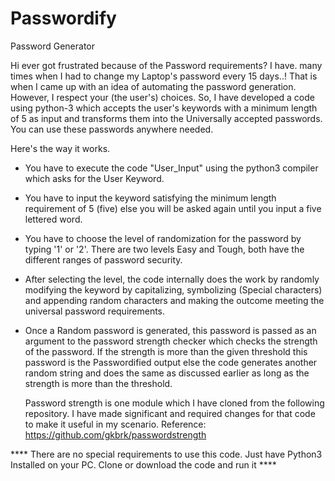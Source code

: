 # Passwordify
Password Generator

Hi ever got frustrated because of the Password requirements? I have. many times when I had to change my Laptop's password 
every 15 days..! That is when I came up with an idea of automating the password generation. However, I respect your (the user's) choices. So, I have developed a code using python-3 which accepts the user's keywords with a minimum length of 5 as input and transforms them into the Universally accepted passwords. You can use these passwords anywhere needed.

Here's the way it works. 
* You have to execute the code "User_Input" using the python3 compiler which asks for the User Keyword. 
* You have to input the keyword satisfying the minimum length requirement of 5 (five) else you will be asked again until you input a five lettered word.
* You have to choose the level of randomization for the password by typing '1' or '2'. There are two levels Easy and Tough, both have the different ranges of password security.
* After selecting the level, the code internally does the work by randomly modifying the keyword by capitalizing, symbolizing (Special characters) and appending random characters and making the outcome meeting the universal password requirements.
* Once a Random password is generated, this password is passed as an argument to the password strength checker which checks the strength of the password. If the strength is more than the given threshold this password is the Passwordified output else the code generates another random string and does the same as discussed earlier as long as the strength is more than the threshold.
   

    Password strength is one module which I have cloned from the following repository. I have made significant and required changes for that code to make it useful in my scenario.
Reference: https://github.com/gkbrk/passwordstrength


**** There are no special requirements to use this code. Just have Python3 Installed on your PC. Clone or download the code and run it ****

